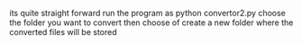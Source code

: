 its quite straight forward
run the program as python convertor2.py
choose the folder you want to convert
then choose of create a new folder where the converted files will be stored
